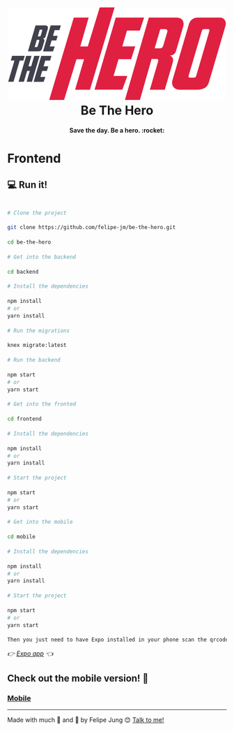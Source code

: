 <h1 align="center">
<img alt="Be The Hero" src="./frontend/src/assets/logo.svg" style="font-size: 128px;" />
<br>
Be The Hero
</h1>

<h4 align="center">
  Save the day. Be a hero. :rocket:
</h4>

# Frontend

## :computer: Run it!

```bash

# Clone the project

git clone https://github.com/felipe-jm/be-the-hero.git

cd be-the-hero

# Get into the backend

cd backend

# Install the dependencies

npm install
# or
yarn install

# Run the migrations

knex migrate:latest

# Run the backend

npm start
# or
yarn start 

# Get into the fronted

cd frontend

# Install the dependencies

npm install
# or
yarn install

# Start the project

npm start
# or
yarn start

# Get into the mobile

cd mobile

# Install the dependencies

npm install
# or
yarn install

# Start the project

npm start
# or
yarn start

Then you just need to have Expo installed in your phone scan the qrcode provided :ok_hand:

```

_:point_right: <a href="https://play.google.com/store/apps/details?id=host.exp.exponent&hl=pt_BR">Expo app</a> :point_left:_

## Check out the mobile version! :pray:

### <a href="https://github.com/felipe-jm/meetapp-mobile">Mobile</a>

---

Made with much :purple_heart: and :muscle: by Felipe Jung :blush: <a href="https://www.linkedin.com/in/felipe-jung/">Talk to me!</a>